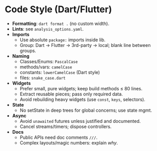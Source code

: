 # Code Style (Dart/Flutter)

- **Formatting**: `dart format .` (no custom width).
- **Lints**: see `analysis_options.yaml`.
- **Imports**
  - Use absolute `package:` imports inside lib.
  - Group: Dart → Flutter → 3rd-party → local; blank line between groups.
- **Naming**
  - Classes/Enums: `PascalCase`
  - methods/vars: `camelCase`
  - constants: `lowerCamelCase` (Dart style)
  - files: `snake_case.dart`
- **Widgets**
  - Prefer small, pure widgets; keep build methods ≤ 80 lines.
  - Extract reusable pieces; pass only required data.
  - Avoid rebuilding heavy widgets (use `const`, `keys`, selectors).
- **State**
  - No setState in deep trees for global concerns; use state mgmt.
- **Async**
  - Avoid `unawaited` futures unless justified and documented.
  - Cancel streams/timers; dispose controllers.
- **Docs**
  - Public APIs need doc comments `///`.
  - Complex layouts/magic numbers: explain *why*.
